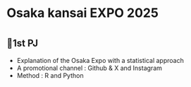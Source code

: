 # Osaka kansai EXPO 2025 


#
## 🗻1st PJ
- Explanation of the Osaka Expo with a statistical approach
- A promotional channel : Github & X and Instagram
- Method : R and Python
